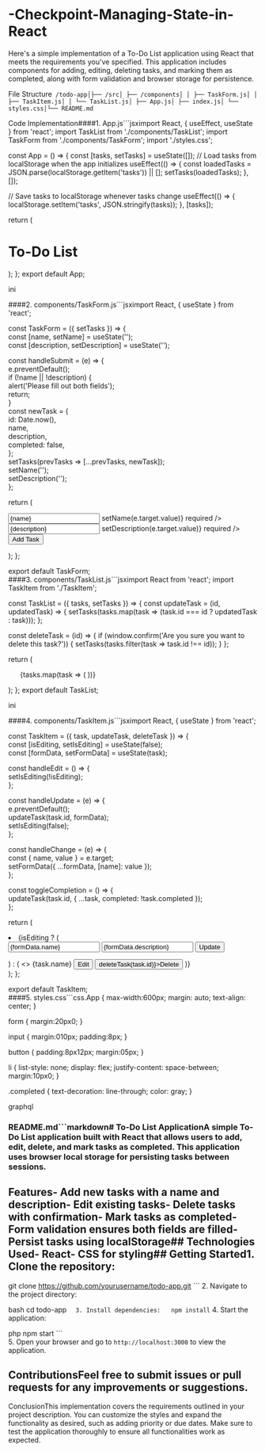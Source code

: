 # -Checkpoint-Managing-State-in-React

Here's a simple implementation of a To-Do List application using React that meets the requirements you've specified. This application includes components for adding, editing, deleting tasks, and marking them as completed, along with form validation and browser storage for persistence.

File Structure```
/todo-app│├── /src│ ├── /components│ │ ├── TaskForm.js│ │ ├── TaskItem.js│ │ └── TaskList.js│ ├── App.js│ ├── index.js│ └── styles.css│└── README.md```

Code Implementation####1. App.js```jsximport React, { useEffect, useState } from 'react';
import TaskList from './components/TaskList';
import TaskForm from './components/TaskForm';
import './styles.css';

const App = () => {
const [tasks, setTasks] = useState([]);
// Load tasks from localStorage when the app initializes useEffect(() => {
const loadedTasks = JSON.parse(localStorage.getItem('tasks')) || [];
setTasks(loadedTasks);
}, []);

// Save tasks to localStorage whenever tasks change useEffect(() => {
localStorage.setItem('tasks', JSON.stringify(tasks));
}, [tasks]);

return (

<div className="App"> <h1>To-Do List</h1> <TaskForm setTasks={setTasks} /> <TaskList tasks={tasks} setTasks={setTasks} /> </div> ); };
export default App;

ini

####2. components/TaskForm.js```jsximport React, { useState } from 'react';  

const TaskForm = ({ setTasks }) => {  
 const [name, setName] = useState('');  
 const [description, setDescription] = useState('');  

 const handleSubmit = (e) => {  
 e.preventDefault();  
 if (!name || !description) {  
 alert('Please fill out both fields');  
 return;  
 }  
 const newTask = {  
 id: Date.now(),  
 name,  
 description,  
 completed: false,  
 };  
 setTasks(prevTasks => [...prevTasks, newTask]);  
 setName('');  
 setDescription('');  
 };  

 return (  
 <form onSubmit={handleSubmit}>  
 <input type="text"  
 placeholder="Task Name"  
 value={name}  
 onChange={(e) => setName(e.target.value)}  
 required />  
 <input type="text"  
 placeholder="Task Description"  
 value={description}  
 onChange={(e) => setDescription(e.target.value)}  
 required />  
 <button type="submit">Add Task</button>  
 </form>  
 );  
};  

export default TaskForm;  
####3. components/TaskList.js```jsximport React from 'react';
import TaskItem from './TaskItem';

const TaskList = ({ tasks, setTasks }) => {
const updateTask = (id, updatedTask) => {
setTasks(tasks.map(task => (task.id === id ? updatedTask : task)));
};

const deleteTask = (id) => {
if (window.confirm('Are you sure you want to delete this task?')) {
setTasks(tasks.filter(task => task.id !== id));
}
};

return (

<ul> {tasks.map(task => ( <TaskItem key={task.id} task={task} updateTask={updateTask} deleteTask={deleteTask} /> ))} </ul> ); };
export default TaskList;

ini

####4. components/TaskItem.js```jsximport React, { useState } from 'react';  

const TaskItem = ({ task, updateTask, deleteTask }) => {  
 const [isEditing, setIsEditing] = useState(false);  
 const [formData, setFormData] = useState(task);  

 const handleEdit = () => {  
 setIsEditing(!isEditing);  
 };  

 const handleUpdate = (e) => {  
 e.preventDefault();  
 updateTask(task.id, formData);  
 setIsEditing(false);  
 };  

 const handleChange = (e) => {  
 const { name, value } = e.target;  
 setFormData({ ...formData, [name]: value });  
 };  

 const toggleCompletion = () => {  
 updateTask(task.id, { ...task, completed: !task.completed });  
 };  

 return (  
 <li className={task.completed ? 'completed' : ''}>  
 {isEditing ? (  
 <form onSubmit={handleUpdate}>  
 <input type="text"  
 name="name"  
 value={formData.name}  
 onChange={handleChange}  
 />  
 <input type="text"  
 name="description"  
 value={formData.description}  
 onChange={handleChange}  
 />  
 <button type="submit">Update</button>  
 </form>  
 ) : (  
 <>  
 <span onClick={toggleCompletion} style={{ cursor: 'pointer' }}>  
 {task.name}  
 </span>  
 <button onClick={handleEdit}>Edit</button>  
 <button onClick={() => deleteTask(task.id)}>Delete</button>  
 </>  
 )}  
 </li>  
 );  
};  

export default TaskItem;  
####5. styles.css```css.App {
max-width:600px;
margin: auto;
text-align: center;
}

form {
margin:20px0;
}

input {
margin:010px;
padding:8px;
}

button {
padding:8px12px;
margin:05px;
}

li {
list-style: none;
display: flex;
justify-content: space-between;
margin:10px0;
}

.completed {
text-decoration: line-through;
color: gray;
}

graphql

### README.md```markdown# To-Do List ApplicationA simple To-Do List application built with React that allows users to add, edit, delete, and mark tasks as completed. This application uses browser local storage for persisting tasks between sessions.  

## Features- Add new tasks with a name and description- Edit existing tasks- Delete tasks with confirmation- Mark tasks as completed- Form validation ensures both fields are filled- Persist tasks using localStorage## Technologies Used- React- CSS for styling## Getting Started1. Clone the repository:  
git clone https://github.com/yourusername/todo-app.git ```
2. Navigate to the project directory:

bash
cd todo-app ```  
3. Install dependencies:  
npm install ```
4. Start the application:

php
npm start ```  
5. Open your browser and go to `http://localhost:3000` to view the application.  

## ContributionsFeel free to submit issues or pull requests for any improvements or suggestions.  
ConclusionThis implementation covers the requirements outlined in your project description. You can customize the styles and expand the functionality as desired, such as adding priority or due dates. Make sure to test the application thoroughly to ensure all functionalities work as expected.
